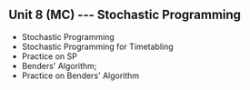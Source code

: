 ## Unit 8 (MC) --- Stochastic Programming


- Stochastic Programming
- Stochastic Programming for Timetabling
- Practice on SP
- Benders' Algorithm;
- Practice on Benders' Algorithm